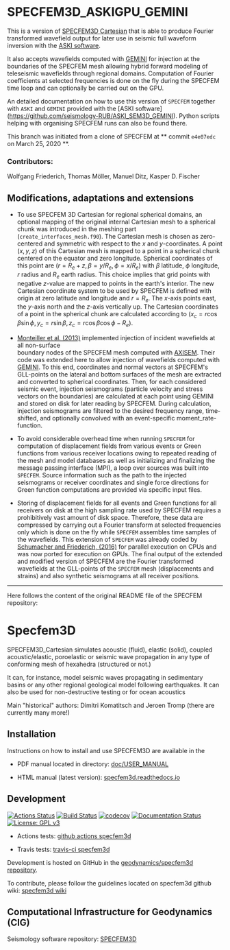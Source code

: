 
# SPECFEM3D_ASKIGPU_GEMINI

This is a version of [SPECFEM3D Cartesian](https://github.com/SPECFEM/specfem3d) that is able to produce
Fourier transformed wavefield output for later use in seismic full waveform inversion 
with the [ASKI software](https://github.com/seismology-RUB/ASKI_SEM3D_GEMINI).

It also accepts wavefields computed with [GEMINI](https://github.com/seismology-RUB/GEMINI_UNIFIED)
for injection at the boundaries of the SPECFEM mesh allowing hybrid forward modeling of teleseismic wavefields
through regional domains. Computation of Fourier coefficients at selected frequencies is done on the fly during
the SPECFEM time loop and can optionally be carried out on the GPU.

An detailed documentation on how to use this version of `SPECFEM` together with `ASKI` and `GEMINI` provided with the [ASKI software]
(https://github.com/seismology-RUB/ASKI_SEM3D_GEMINI). Python scripts helping with organising SPECFEM runs can also be found there.

This branch was initiated from a clone of SPECFEM at ** commit `e4e07edc` on March 25, 2020 **.

### Contributors: 
Wolfgang Friederich, Thomas Möller, Manuel Ditz, Kasper D. Fischer

## Modifications, adaptations and extensions

- To use SPECFEM 3D Cartesian for regional spherical domains, an optional mapping of the original internal Cartesian mesh to a 
  spherical chunk was introduced in the meshing part (`create_interfaces_mesh.f90`). The Cartesian mesh is chosen as zero-centered 
  and symmetric with respect to the $x$ and $y$-coordinates. A point $(x,y,z)$ of this Cartesian mesh is mapped to a point in a spherical chunk centered on the equator and zero longitude. Spherical coordinates of this point are $(r=R_e+z,\,\beta=y/R_e,\,\phi=x/R_e)$ with $\beta$ latitude, $\phi$ longitude, $r$ radius and $R_e$ earth radius. This choice implies that grid points with negative $z$-value are mapped to points in the earth's interior. The new Cartesian coordinate system to be used by SPECFEM is defined with origin at zero latitude and longitude and $r=R_e$. The $x$-axis points east, the $y$-axis north and the $z$-axis vertically up. The Cartesian coordinates of a point in the spherical chunk are calculated according to $(x_c=r\cos\beta\sin\phi,\,y_c=r\sin\beta,\,z_c=r\cos\beta\cos\phi-R_e)$.

- [Monteiller et al. (2013)](https://doi.org/10.1093/gji/ggs006) implemented injection of incident wavefields at all non-surface  
  boundary nodes of the SPECFEM mesh computed  with [AXISEM](https://github.com/geodynamics/axisem). Their code was extended here to 
  allow injection of wavefields computed with [GEMINI](https://github.com/seismology-RUB/GEMINI_UNIFIED). To this end, coordinates and normal vectors at SPECFEM's GLL-points on the lateral and bottom surfaces of the mesh are extracted and converted to spherical coordinates. Then, for each considered seismic event, injection seismograms (particle velocity and stress vectors on the boundaries) are calculated at each point using GEMINI and stored on disk for later reading by SPECFEM. During calculation, injection seismograms are filtered to the desired frequency range, time-shifted, and optionally convolved with an event-specific moment_rate-function.

- To avoid considerable overhead time when running `SPECFEM` for computation of displacement fields from various events or Green functions from various receiver locations owing to repeated reading of the mesh and model databases as well as initializing and finalizing the message passing interface (MPI), a loop over sources was built into `SPECFEM`. Source information such as the path to the injected seismograms or receiver coordinates and single force directions for Green function computations are provided via specific input files.

- Storing of displacement fields for all events and Green functions for all receivers on disk at the high sampling rate used by SPECFEM 
requires a prohibitively vast amount of disk space. Therefore, these data are compressed by carrying out a Fourier transform at selected 
  frequencies only which is done on the fly while `SPECFEM` assembles time samples of the wavefields. This extension of `SPECFEM` was 
  already coded by [Schumacher and Friederich, (2016)](https://doi.org/10.1093/gji/ggv505) for parallel execution on CPUs and was now ported for execution on GPUs. The final output of the extended and modified version of SPECFEM are the Fourier transformed wavefields at the GLL-points of the `SPECFEM` mesh (displacements and strains) and also synthetic seismograms at all receiver positions.

------------------------------------------------------------------------------
Here follows the content of the original README file of the SPECFEM repository:

# Specfem3D

SPECFEM3D_Cartesian simulates acoustic (fluid), elastic (solid), coupled acoustic/elastic, poroelastic or seismic wave propagation in any type of conforming mesh of hexahedra (structured or not.)

It can, for instance, model seismic waves propagating in sedimentary basins or any other regional geological model following earthquakes. It can also be used for non-destructive testing or for ocean acoustics


Main "historical" authors: Dimitri Komatitsch and Jeroen Tromp
  (there are currently many more!)

## Installation

Instructions on how to install and use SPECFEM3D are
available in the

- PDF manual located in directory: [doc/USER_MANUAL](doc/USER_MANUAL)

- HTML manual (latest version): [specfem3d.readthedocs.io](http://specfem3d.readthedocs.io/)


## Development

[![Actions Status](https://github.com/geodynamics/specfem3d/workflows/CI/badge.svg)](https://github.com/geodynamics/specfem3d/actions)
[![Build Status](https://travis-ci.com/geodynamics/specfem3d.svg?branch=devel)](https://travis-ci.com/geodynamics/specfem3d)
[![codecov](https://codecov.io/gh/geodynamics/specfem3d/branch/devel/graph/badge.svg)](https://codecov.io/gh/geodynamics/specfem3d)
[![Documentation Status](https://readthedocs.org/projects/specfem3d/badge/?version=latest)](https://specfem3d.readthedocs.io/en/latest/?badge=latest)
[![License: GPL v3](https://img.shields.io/badge/License-GPL%20v3-blue.svg)](LICENSE)

* Actions tests: [github actions specfem3d](https://github.com/geodynamics/specfem3d/actions)

* Travis tests: [travis-ci specfem3d](https://travis-ci.com/geodynamics/specfem3d/builds)


Development is hosted on GitHub in the
[geodynamics/specfem3d repository](https://github.com/geodynamics/specfem3d).

To contribute, please follow the guidelines located on specfem3d github wiki:
[specfem3d wiki](https://github.com/geodynamics/specfem3d/wiki)


## Computational Infrastructure for Geodynamics (CIG)

Seismology software repository: [SPECFEM3D](https://geodynamics.org/cig/software/specfem3d/)